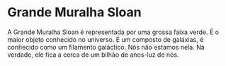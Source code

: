 # Grande Muralha Sloan

A Grande Muralha Sloan é representada por uma grossa faixa verde. É o maior
objeto conhecido no universo. É um composto de galáxias, é conhecido como um
filamento galáctico. Nós não estamos nela. Na verdade, ele fica a cerca de um
bilhão de anos-luz de nós.
